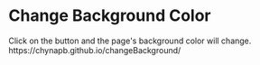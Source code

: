 # Change Background Color
<div>
Click on the button and the page's background color will change.
</div>
<div>
https://chynapb.github.io/changeBackground/
</div>
